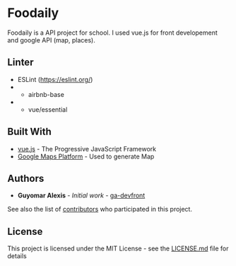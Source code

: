 # Foodaily

Foodaily is a API project for school. I used vue.js for front developement and google API (map, places).

## Linter

* ESLint (https://eslint.org/)
* - airbnb-base
* - vue/essential

## Built With

* [vue.js](https://vuejs.org/) - The Progressive JavaScript Framework
* [Google Maps Platform](https://developers.google.com/maps/) - Used to generate Map

## Authors

* **Guyomar Alexis** - *Initial work* - [ga-devfront](https://github.com/ga-devfront)

See also the list of [contributors](https://github.com/ga-devfront/foodaily-v2//contributors) who participated in this project.

## License

This project is licensed under the MIT License - see the [LICENSE.md](LICENSE.md) file for details
